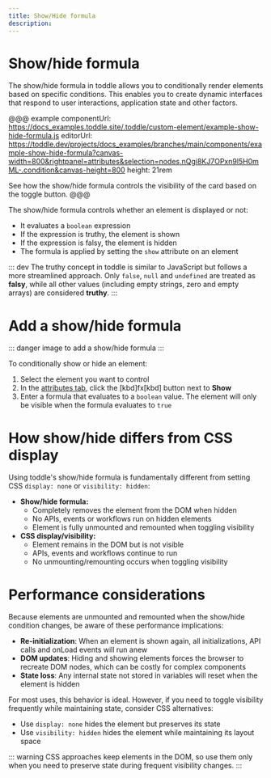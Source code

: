 ```yaml
---
title: Show/Hide formula
description:
---
```


# Show/hide formula
The show/hide formula in toddle allows you to conditionally render elements based on specific conditions. This enables you to create dynamic interfaces that respond to user interactions, application state and other factors.

@@@ example
componentUrl: https://docs_examples.toddle.site/.toddle/custom-element/example-show-hide-formula.js
editorUrl: https://toddle.dev/projects/docs_examples/branches/main/components/example-show-hide-formula?canvas-width=800&rightpanel=attributes&selection=nodes.nQgi8KJ7OPxn9l5H0mML-.condition&canvas-height=800
height: 21rem

See how the show/hide formula controls the visibility of the card based on the toggle button.
@@@

The show/hide formula controls whether an element is displayed or not:
- It evaluates a `boolean` expression
- If the expression is truthy, the element is shown
- If the expression is falsy, the element is hidden
- The formula is applied by setting the `show` attribute on an element

::: dev
The truthy concept in toddle is similar to JavaScript but follows a more streamlined approach. Only `false`, `null` and `undefined` are treated as **falsy**, while all other values (including empty strings, zero and empty arrays) are considered **truthy**.
:::

# Add a show/hide formula

::: danger
image to add a show/hide formula
:::

To conditionally show or hide an element:
1. Select the element you want to control
2. In the [attributes tab](/the-editor/element-panel#attributes-tab), click the [kbd]fx[kbd] button next to **Show**
3. Enter a formula that evaluates to a `boolean` value. The element will only be visible when the formula evaluates to `true`

# How show/hide differs from CSS display
Using toddle's show/hide formula is fundamentally different from setting CSS `display: none` or `visibility: hidden`:
- **Show/hide formula:**
  - Completely removes the element from the DOM when hidden
  - No APIs, events or workflows run on hidden elements
  - Element is fully unmounted and remounted when toggling visibility
- **CSS display/visibility:**
  - Element remains in the DOM but is not visible
  - APIs, events and workflows continue to run
  - No unmounting/remounting occurs when toggling visibility

# Performance considerations
Because elements are unmounted and remounted when the show/hide condition changes, be aware of these performance implications:
- **Re-initialization**: When an element is shown again, all initializations, API calls and onLoad events will run anew
- **DOM updates**: Hiding and showing elements forces the browser to recreate DOM nodes, which can be costly for complex components
- **State loss**: Any internal state not stored in variables will reset when the element is hidden

For most uses, this behavior is ideal. However, if you need to toggle visibility frequently while maintaining state, consider CSS alternatives:
- Use `display: none` hides the element but preserves its state
- Use `visibility: hidden` hides the element while maintaining its layout space

::: warning
CSS approaches keep elements in the DOM, so use them only when you need to preserve state during frequent visibility changes.
:::